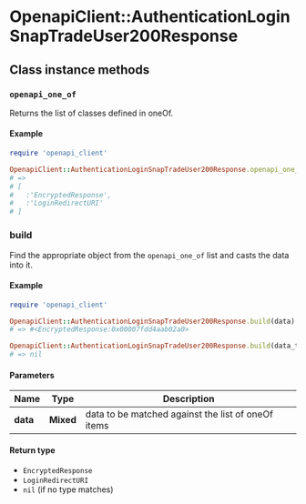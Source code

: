 # OpenapiClient::AuthenticationLoginSnapTradeUser200Response

## Class instance methods

### `openapi_one_of`

Returns the list of classes defined in oneOf.

#### Example

```ruby
require 'openapi_client'

OpenapiClient::AuthenticationLoginSnapTradeUser200Response.openapi_one_of
# =>
# [
#   :'EncryptedResponse',
#   :'LoginRedirectURI'
# ]
```

### build

Find the appropriate object from the `openapi_one_of` list and casts the data into it.

#### Example

```ruby
require 'openapi_client'

OpenapiClient::AuthenticationLoginSnapTradeUser200Response.build(data)
# => #<EncryptedResponse:0x00007fdd4aab02a0>

OpenapiClient::AuthenticationLoginSnapTradeUser200Response.build(data_that_doesnt_match)
# => nil
```

#### Parameters

| Name | Type | Description |
| ---- | ---- | ----------- |
| **data** | **Mixed** | data to be matched against the list of oneOf items |

#### Return type

- `EncryptedResponse`
- `LoginRedirectURI`
- `nil` (if no type matches)

